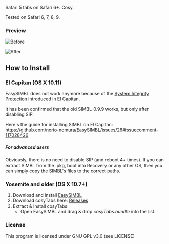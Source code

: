 Safari 5 tabs on Safari 6+. Cosy.

Tested on Safari 6, 7, 8, 9.

### Preview

![Before](http://i.imgur.com/wWDIvmW.png)

![After](http://i.imgur.com/uvlTtyt.png)

## How to Install

### El Capitan (OS X 10.11)

EasySIMBL does not work anymore because of the [System Integrity Protection](https://en.wikipedia.org/wiki/System_Integrity_Protection) introduced in El Capitan.

It has been confirmed that the old SIMBL-0.9.9 works, but only after disabling SIP.

Here's the guide for installing SIMBL on El Capitan: https://github.com/norio-nomura/EasySIMBL/issues/26#issuecomment-117028426

##### For advanced users

Obviously, there is no need to disable SIP (and reboot 4+ times). If you can extract SIMBL from the .pkg, boot into Recovery or any other OS, then you can simply copy the SIMBL's files to the correct paths.

### Yosemite and older (OS X 10.7+)

1. Download and install [EasySIMBL](https://github.com/norio-nomura/EasySIMBL/#how-to-install)
2. Download cosyTabs here: [Releases](https://github.com/inket/cosyTabs/releases)
3. Extract & Install cosyTabs:
	- Open EasySIMBL and drag & drop *cosyTabs.bundle* into the list.

### License
This program is licensed under GNU GPL v3.0 (see LICENSE)